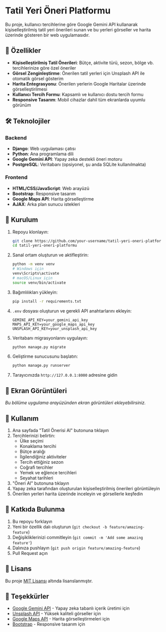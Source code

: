 # Tatil Yeri Öneri Platformu

Bu proje, kullanıcı tercihlerine göre Google Gemini API kullanarak kişiselleştirilmiş tatil yeri önerileri sunan ve bu yerleri görseller ve harita üzerinde gösteren bir web uygulamasıdır.

## 🌟 Özellikler

- **Kişiselleştirilmiş Tatil Önerileri**: Bütçe, aktivite türü, sezon, bölge vb. tercihlerinize göre özel öneriler
- **Görsel Zenginleştirme**: Önerilen tatil yerleri için Unsplash API ile otomatik görsel gösterim
- **Harita Entegrasyonu**: Önerilen yerlerin Google Haritalar üzerinde görselleştirilmesi
- **Kullanıcı Tercih Formu**: Kapsamlı ve kullanıcı dostu tercih formu
- **Responsive Tasarım**: Mobil cihazlar dahil tüm ekranlarda uyumlu görünüm

## 🛠️ Teknolojiler

### Backend
- **Django**: Web uygulaması çatısı
- **Python**: Ana programlama dili
- **Google Gemini API**: Yapay zeka destekli öneri motoru
- **PostgreSQL**: Veritabanı (opsiyonel, şu anda SQLite kullanılmakta)

### Frontend
- **HTML/CSS/JavaScript**: Web arayüzü
- **Bootstrap**: Responsive tasarım
- **Google Maps API**: Harita görselleştirme
- **AJAX**: Arka plan sunucu istekleri

## 🚀 Kurulum

1. Repoyu klonlayın:
   ```bash
   git clone https://github.com/your-username/tatil-yeri-oneri-platformu.git
   cd tatil-yeri-oneri-platformu
   ```

2. Sanal ortam oluşturun ve aktifleştirin:
   ```bash
   python -m venv venv
   # Windows için
   venv\Scripts\activate
   # macOS/Linux için
   source venv/bin/activate
   ```

3. Bağımlılıkları yükleyin:
   ```bash
   pip install -r requirements.txt
   ```

4. `.env` dosyası oluşturun ve gerekli API anahtarlarını ekleyin:
   ```
   GEMINI_API_KEY=your_gemini_api_key
   MAPS_API_KEY=your_google_maps_api_key
   UNSPLASH_API_KEY=your_unsplash_api_key
   ```

5. Veritabanı migrasyonlarını uygulayın:
   ```bash
   python manage.py migrate
   ```

6. Geliştirme sunucusunu başlatın:
   ```bash
   python manage.py runserver
   ```

7. Tarayıcınızda `http://127.0.0.1:8000` adresine gidin

## 📸 Ekran Görüntüleri

*Bu bölüme uygulama arayüzünden ekran görüntüleri ekleyebilirsiniz.*

## 📝 Kullanım

1. Ana sayfada "Tatil Önerisi Al" butonuna tıklayın
2. Tercihlerinizi belirtin:
   - Ülke seçimi
   - Konaklama tercihi
   - Bütçe aralığı
   - İlgilendiğiniz aktiviteler
   - Tercih ettiğiniz sezon
   - Coğrafi tercihler
   - Yemek ve eğlence tercihleri
   - Seyahat tarihleri
3. "Öneri Al" butonuna tıklayın
4. Yapay zeka tarafından oluşturulan kişiselleştirilmiş önerileri görüntüleyin
5. Önerilen yerleri harita üzerinde inceleyin ve görsellerle keşfedin

## 🤝 Katkıda Bulunma

1. Bu repoyu forklayın
2. Yeni bir özellik dalı oluşturun (`git checkout -b feature/amazing-feature`)
3. Değişikliklerinizi commitleyin (`git commit -m 'Add some amazing feature'`)
4. Dalınıza pushlayın (`git push origin feature/amazing-feature`)
5. Pull Request açın

## 📜 Lisans

Bu proje [MIT Lisansı](LICENSE) altında lisanslanmıştır.

## 🙏 Teşekkürler

- [Google Gemini API](https://ai.google.dev/) - Yapay zeka tabanlı içerik üretimi için
- [Unsplash API](https://unsplash.com/developers) - Yüksek kaliteli görseller için
- [Google Maps API](https://developers.google.com/maps) - Harita görselleştirmeleri için
- [Bootstrap](https://getbootstrap.com/) - Responsive tasarım için
